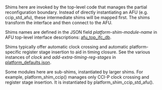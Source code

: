 Shims here are invoked by the top-level code that manages the partial reconfiguration
boundary.  Instead of directly instantiating an AFU (e.g. ccip_std_afu), these
intermediate shims will be mapped first.  The shims transform the interface and then
connect to the AFU.

Shims names are defined in the JSON field *platform-shim-module-name* in
AFU top-level interface descriptions: [afu\_top\_ifc\_db](../../../afu_top_ifc_db/).

Shims typically offer automatic clock crossing and automatic platform-specific
register stage insertion to aid in timing closure.  See the various instances of
*clock* and *add-extra-timing-reg-stages* in
[platform\_defaults.json](../../../platform_db/platform_defaults.json).

Some modules here are sub-shims, instantiated by larger shims.  For example,
platform\_shim\_ccip() manages only CCI-P clock crossing and register stage insertion.
It is instantiated by platform\_shim\_ccip\_std\_afu().
